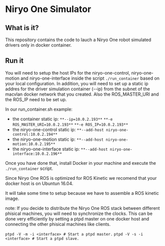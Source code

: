 # Niryo One Simulator

## What is it?

This repository contains the code to lauch a Niryo One robot simulated drivers only in docker container. 

## Run it

You will need to setup the host IPs for the niryo-one-control, niryo-one-motion and niryo-one-interface inside the script `./run_container` based on your local configuration.
In addition, you will need to set up a static ip addres for the driver simulation container (--ip) from the subnet of the macvlan docker network that you created. Also the ROS_MASTER_URI and the ROS_IP need to be set up.  

In our run_container.sh example:
  - the container static ip: ```**--ip=10.0.2.193**``` ```**-e ROS_MASTER_URI=10.0.2.193**``` ```**-e ROS_IP=10.0.2.193**``` 
  - the niryo-one-control static ip: ```**--add-host niryo-one-control:10.0.2.194**``` 
  - the niryo-one-motion static ip: ```**--add-host niryo-one-motion:10.0.2.195**```
  - the niryo-one-interface static ip: ```**--add-host niryo-one-interface:10.0.2.196**```   

Once you have done that, install Docker in your machine and execute the `./run_container` script.

Since Niryo One ROS is optimized for ROS Kinetic we recomend that your docker host is on Ubuntun 16.04.

It will take some time to setup because we have to assemble a ROS kinetic image. 


note: If you decide to distribute the Niryo One ROS stack between different phisical machines, you will need to synchronize the clocks. This can be done very efficiently by setting a ptpd master on one docker host and connecting the other phisical machines like clients.  

`ptpd -V -m -i <interface> # Start a ptpd master.`
`ptpd -V -s -i <interface> # Start a ptpd slave.`

